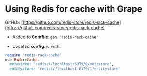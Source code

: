 # Using Redis for cache with Grape

GitHub: [https://github.com/redis-store/redis-rack-cache](https://github.com/redis-store/redis-rack-cache)

- Added to **Gemfile**:
`gem 'redis-rack-cache'`

- Updated **config.ru** with:
```rb
require 'redis-rack-cache'
use Rack::Cache,
  metastore: 'redis://localhost:6379/0/metastore',
  entitystore: 'redis://localhost:6379/1/entitystore'
```
